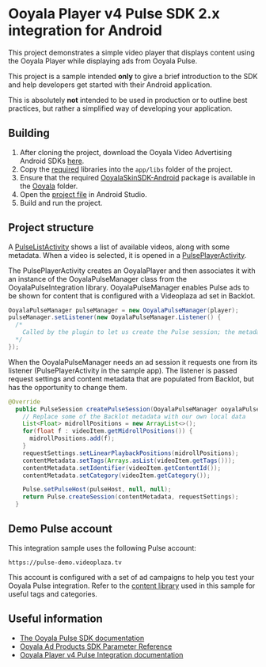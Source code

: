 # Ooyala Player v4 Pulse SDK 2.x integration for Android

This project demonstrates a simple video player that displays content using the Ooyala Player while displaying
ads from Ooyala Pulse.

This project is a sample intended **only** to give a brief introduction to the SDK and help developers get started with their Android application.

This is absolutely **not** intended to be used in production or to outline best practices, but rather a simplified way of developing your application.


## Building

1. After cloning the project, download the Ooyala Video Advertising Android SDKs [here](http://help.ooyala.com/downloads).
2. Copy the [required](app/libs/README.md) libraries into the `app/libs` folder of the project.
3. Ensure that the required [OoyalaSkinSDK-Android](../vendor/Ooyala/OoyalaSkinSDK-Android/) package is available in the [Ooyala](../vendor/Ooyala) folder.
4. Open the [project file](app/build.gradle) in Android Studio.
5. Build and run the project.


## Project structure

A [PulseListActivity](app/src/main/java/com/ooyala/sample/lists/PulseListActivity.java) shows a list of available videos, along with some metadata. When a video is selected, it is opened in a [PulsePlayerActivity](app/src/main/java/com/ooyala/sample/players/PulsePlayerActivity.java).

The PulsePlayerActivity creates an OoyalaPlayer and then associates it with an instance of the OoyalaPulseManager class from the OoyalaPulseIntegration library. OoyalaPulseManager enables Pulse ads to be shown for content that is configured with a Videoplaza ad set in Backlot.

```java
OoyalaPulseManager pulseManager = new OoyalaPulseManager(player);
pulseManager.setListener(new OoyalaPulseManager.Listener() {
  /*
    Called by the plugin to let us create the Pulse session; the metadata retrieved from Backlot is provided here
  */
});
```

When the OoyalaPulseManager needs an ad session it requests one from its listener (PulsePlayerActivity in the sample app). The listener is passed request settings and content metadata that are populated from Backlot, but has the opportunity to change them.

```java
@Override
  public PulseSession createPulseSession(OoyalaPulseManager ooyalaPulseManager, Video video, String pulseHost, ContentMetadata contentMetadata, RequestSettings requestSettings) {
    // Replace some of the Backlot metadata with our own local data
    List<Float> midrollPositions = new ArrayList<>();
    for(float f : videoItem.getMidrollPositions()) {
      midrollPositions.add(f);
    }
    requestSettings.setLinearPlaybackPositions(midrollPositions);
    contentMetadata.setTags(Arrays.asList(videoItem.getTags()));
    contentMetadata.setIdentifier(videoItem.getContentId());
    contentMetadata.setCategory(videoItem.getCategory());

    Pulse.setPulseHost(pulseHost, null, null);
    return Pulse.createSession(contentMetadata, requestSettings);
  }
```

## Demo Pulse account

This integration sample uses the following Pulse account:
```
https://pulse-demo.videoplaza.tv
```

This account is configured with a set of ad campaigns to help you test your Ooyala Pulse integration. Refer to the [content library](app/src/main/res/raw/library.json) used in this sample for useful tags and categories.


## Useful information

- [The Ooyala Pulse SDK documentation](http://pulse-sdks.ooyala.com/android_2/latest/)
- [Ooyala Ad Products SDK Parameter Reference](http://help.ooyala.com/video-advertising/oadtech/ad_serving/dg/integration_sdk_parameter.html)
- [Ooyala Player v4 Pulse Integration documentation](http://apidocs.ooyala.com/android_mobilesdk/namespacecom_1_1ooyala_1_1android_1_1pulseintegration.html)
